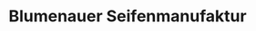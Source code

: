 ---
title: "Blumenauer Seifenmanufaktur"
url: /olbernhau/blumenauer-seifenmanufaktur/
shop: Kosmetik
---